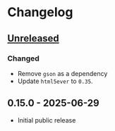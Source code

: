# Changelog

## [Unreleased]

### Changed

- Remove `gson` as a dependency
- Update `html5ever` to `0.35`.

## 0.15.0 - 2025-06-29

- Initial public release

[Unreleased]: https://github.com/Stranger6667/css-inline/compare/java-v0.15.0...HEAD
